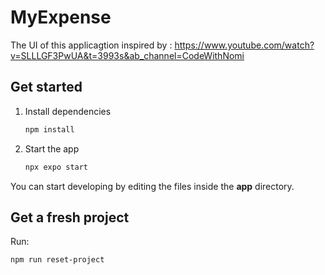 # MyExpense
The UI of this applicagtion inspired by : https://www.youtube.com/watch?v=SLLLGF3PwUA&t=3993s&ab_channel=CodeWithNomi

## Get started

1. Install dependencies

   ```bash
   npm install
   ```

2. Start the app

   ```bash
   npx expo start
   ```

You can start developing by editing the files inside the **app** directory.

## Get a fresh project

Run:

```bash
npm run reset-project
```
